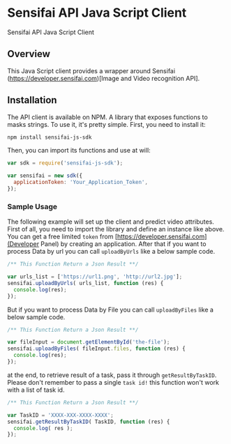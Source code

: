 Sensifai API Java Script Client
====================

Sensifai API Java Script Client

## Overview
This Java Script client provides a wrapper around Sensifai (https://developer.sensifai.com)[Image and Video recognition API].

## Installation
The API client is available on NPM. A library that exposes functions to masks strings. To use it, it's pretty simple. First, you need to install it:

```sh
npm install sensifai-js-sdk
```

Then, you can import its functions and use at will:

```js
var sdk = require('sensifai-js-sdk');

var sensifai = new sdk({
  applicationToken: 'Your_Application_Token',
});
```


### Sample Usage
The following example will set up the client and predict video attributes.
First of all, you need to import the library and define an instance like above.
You can get a free limited `token` from [https://developer.sensifai.com](Developer Panel)  by creating an application.
After that if you want to process Data by url you can call `uploadByUrls` like a below sample code. 

```js
/** This Function Return a Json Result **/

var urls_list = ['https://url1.png', 'http://url2.jpg'];
sensifai.uploadByUrls( urls_list, function (res) {
  console.log(res);
});
```

But if you want to process Data by File you can call `uploadByFiles` like a below sample code. 

```js
/** This Function Return a Json Result **/

var fileInput = document.getElementById('the-file');
sensifai.uploadByFiles( fileInput.files, function (res) {
  console.log(res);
});
```

at the end, to retrieve result of a task, pass it through `getResultByTaskID`.
Please don't remember to pass a single `task id!` this function won't work with a list of task id.


```js
/** This Function Return a Json Result **/

var TaskID = 'XXXX-XXX-XXXX-XXXX';
sensifai.getResultByTaskID( TaskID, function (res) {
  console.log( res );
});
```
